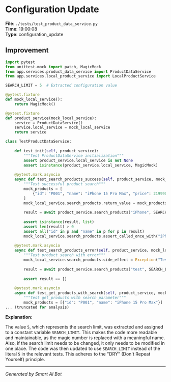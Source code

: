 # Configuration Update

**File**: `./tests/test_product_data_service.py`  
**Time**: 19:00:08  
**Type**: configuration_update

## Improvement

```python
import pytest
from unittest.mock import patch, MagicMock
from app.services.product_data_service import ProductDataService
from app.services.local_product_service import LocalProductService

SEARCH_LIMIT = 5  # Extracted configuration value

@pytest.fixture
def mock_local_service():
    return MagicMock()

@pytest.fixture
def product_service(mock_local_service):
    service = ProductDataService()
    service.local_service = mock_local_service
    return service

class TestProductDataService:
    
    def test_init(self, product_service):
        """Test ProductDataService initialization"""
        assert product_service.local_service is not None
        assert isinstance(product_service.local_service, MagicMock)
    
    @pytest.mark.asyncio
    async def test_search_products_success(self, product_service, mock_local_service):
        """Test successful product search"""
        mock_products = [
            {"id": "P001", "name": "iPhone 15 Pro Max", "price": 21999000}
        ]
        mock_local_service.search_products.return_value = mock_products
        
        result = await product_service.search_products("iPhone", SEARCH_LIMIT)
        
        assert isinstance(result, list)
        assert len(result) > 0
        assert all("id" in p and "name" in p for p in result)
        mock_local_service.search_products.assert_called_once_with("iPhone", SEARCH_LIMIT)
    
    @pytest.mark.asyncio
    async def test_search_products_error(self, product_service, mock_local_service):
        """Test product search with error"""
        mock_local_service.search_products.side_effect = Exception("Test error")
        
        result = await product_service.search_products("test", SEARCH_LIMIT)
        
        assert result == []
    
    @pytest.mark.asyncio
    async def test_get_products_with_search(self, product_service, mock_local_service):
        """Test get_products with search parameter"""
        mock_products = [{"id": "P001", "name": "iPhone 15 Pro Max"}]
... (truncated for analysis)
```

**Explanation:**

The value `5`, which represents the search limit, was extracted and assigned to a constant variable `SEARCH_LIMIT`. This makes the code more readable and maintainable, as the magic number is replaced with a meaningful name.  Also, if the search limit needs to be changed, it only needs to be modified in one place.  The code was then updated to use `SEARCH_LIMIT` instead of the literal `5` in the relevant tests.  This adheres to the "DRY" (Don't Repeat Yourself) principle.

---
*Generated by Smart AI Bot*
